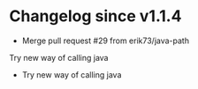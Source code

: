 # Changelog since v1.1.4
- Merge pull request #29 from erik73/java-path

Try new way of calling java 
- Try new way of calling java 
